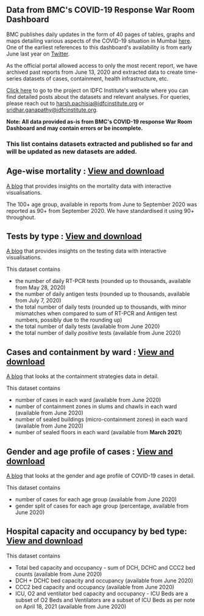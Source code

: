 ## Data from BMC's COVID-19 Response War Room Dashboard


BMC publishes daily updates in the form of 40 pages of tables, graphs and maps detailing various aspects of the COVID-19 situation in Mumbai [here](https://stopcoronavirus.mcgm.gov.in/key-updates-trends). One of the earliest references to this dashboard's availability is from early June last year on [Twitter](https://twitter.com/AshwiniBhide/status/1268604886930857985). 

As the official portal allowed access to only the most recent report, we have archived past reports from June 13, 2020 and extracted data to create time-series datasets of cases, containment, health infrastructure, etc.

[Click here](https://www.idfcinstitute.org/projects/state-capacity/covid-19-city-databases) to go to the project on IDFC Institute's website where you can find detailed posts about the datasets and relevant analyses. For queries, please reach out to harsh.pachisia@idfcinstitute.org or sridhar.ganapathy@idfcinstitute.org. 

**Note: All data provided as-is from BMC's COVID-19 response War Room Dashboard and may contain errors or be incomplete.**


### This list contains datasets extracted and published so far and will be updated as new datasets are added.


## Age-wise mortality : [View and download](https://flatgithub.com/IDFC-Institute/mumbai-covid-data?filename=data%2Fmumbai_c19_age_wise_mortality.csv&sort=Date%2Casc&stickyColumnName=Date)

[A blog](https://www.idfcinstitute.org/blog/2021/may/covid-19-mortality-data-for-mumbai/) that provides insights on the mortality data with interactive visualisations. 

The 100+ age group, available in reports from June to September 2020 was reported as 90+ from September 2020. We have standardised it using 90+ throughout.

## Tests by type : [View and download](https://flatgithub.com/IDFC-Institute/mumbai-covid-data?filename=data%2Fmumbai_c19_tests_by_type.csv&sort=Date%2Casc&stickyColumnName=Date)

[A blog](https://www.idfcinstitute.org/blog/2021/june/covid-19-tests-data-for-mumbai/) that provides insights on the testing data with interactive visualisations. 

This dataset contains 

* the number of daily RT-PCR tests (rounded up to thousands, available from May 28, 2020) 
* the number of daily antigen tests (rounded up to thousands, available from July 7, 2020) 
* the total number of daily tests (rounded up to thousands, with minor mismatches when compared to sum of RT-PCR and Antigen test numbers, possibly due to the rounding up)
* the total number of daily tests (available from June 2020)
* the total number of daily *positive* tests (available from June 2020)

## Cases and containment by ward : [View and download](https://flatgithub.com/IDFC-Institute/mumbai-covid-data?filename=data%2Fmumbai_c19_containment_by_ward.csv&sort=Date%2Casc&stickyColumnName=Date)

[A blog](https://www.idfcinstitute.org/blog/2021/june/covid-19-containment-strategies-in-mumbai/) that looks at the containment strategies data in detail.

This dataset contains 
* number of cases in each ward (available from June 2020)
* number of containment zones in slums and chawls in each ward (available from June 2020)
* number of sealed buildings (micro-containment zones) in each ward (available from June 2020)
* number of sealed floors in each ward (available from **March 2021**)


## Gender and age profile of cases : [View and download](https://flatgithub.com/IDFC-Institute/mumbai-covid-data?filename=data%2Fmumbai_c19_cases_by_age_and_gender.csv&sort=Date%2Casc&stickyColumnName=Date)

[A blog](https://www.idfcinstitute.org/blog/2021/june/covid-19-gender-age-profile-of-cases-mumbai/) that looks at the gender and age profile of COVID-19 cases in detail.

This dataset contains 
* number of cases for each age group (available from June 2020)
* gender split of cases for each age group (percentage, available from June 2020) 

## Hospital capacity and occupancy by bed type: [View and download](https://flatgithub.com/IDFC-Institute/mumbai-covid-data?filename=data%2Fmumbai_c19_hospital_occupancy_by_bed_type.csv&sort=Date%2Casc&stickyColumnName=Date)

<!--[A blog](https://www.idfcinstitute.org/blog/2021/july/covid-19-bed-management-in-mumbai/) that looks hospital bed capacity and occupancy  in detail.
-->

This dataset contains 
* Total bed capacity and occupancy - sum of DCH, DCHC and CCC2 bed counts (available from June 2020)
* DCH + DCHC bed capacity and occupancy (available from June 2020)
* CCC2 bed capacity and occupancy (available from June 2020)
* ICU, O2 and ventilator bed capacity and occupancy - ICU Beds are a subset of O2 Beds and Ventilators are a subset of ICU Beds as per note on April 18, 2021 (available from June 2020)
